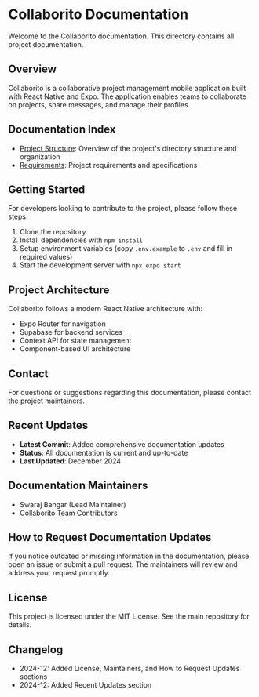 # Collaborito Documentation

Welcome to the Collaborito documentation. This directory contains all project documentation.

## Overview

Collaborito is a collaborative project management mobile application built with React Native and Expo. The application enables teams to collaborate on projects, share messages, and manage their profiles.

## Documentation Index

- [Project Structure](./project-structure.md): Overview of the project's directory structure and organization
- [Requirements](./requirements/requirements.md): Project requirements and specifications

## Getting Started

For developers looking to contribute to the project, please follow these steps:

1. Clone the repository
2. Install dependencies with `npm install`
3. Setup environment variables (copy `.env.example` to `.env` and fill in required values)
4. Start the development server with `npx expo start`

## Project Architecture

Collaborito follows a modern React Native architecture with:

- Expo Router for navigation
- Supabase for backend services
- Context API for state management
- Component-based UI architecture

## Contact

For questions or suggestions regarding this documentation, please contact the project maintainers.

## Recent Updates

- **Latest Commit**: Added comprehensive documentation updates
- **Status**: All documentation is current and up-to-date
- **Last Updated**: December 2024 

## Documentation Maintainers

- Swaraj Bangar (Lead Maintainer)
- Collaborito Team Contributors 

## How to Request Documentation Updates

If you notice outdated or missing information in the documentation, please open an issue or submit a pull request. The maintainers will review and address your request promptly. 

## License

This project is licensed under the MIT License. See the main repository for details. 

## Changelog

- 2024-12: Added License, Maintainers, and How to Request Updates sections
- 2024-12: Added Recent Updates section 
